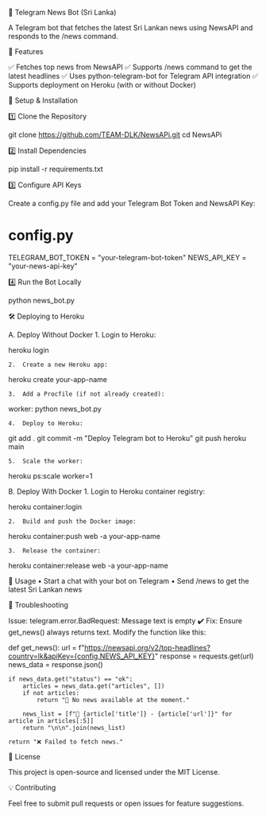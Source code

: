 📰 Telegram News Bot (Sri Lanka)

A Telegram bot that fetches the latest Sri Lankan news using NewsAPI and responds to the /news command.

📌 Features

✅ Fetches top news from NewsAPI
✅ Supports /news command to get the latest headlines
✅ Uses python-telegram-bot for Telegram API integration
✅ Supports deployment on Heroku (with or without Docker)

🚀 Setup & Installation

1️⃣ Clone the Repository

git clone https://github.com/TEAM-DLK/NewsAPi.git
cd NewsAPi

2️⃣ Install Dependencies

pip install -r requirements.txt

3️⃣ Configure API Keys

Create a config.py file and add your Telegram Bot Token and NewsAPI Key:

# config.py
TELEGRAM_BOT_TOKEN = "your-telegram-bot-token"
NEWS_API_KEY = "your-news-api-key"

4️⃣ Run the Bot Locally

python news_bot.py

🛠 Deploying to Heroku

A. Deploy Without Docker
	1.	Login to Heroku:

heroku login


	2.	Create a new Heroku app:

heroku create your-app-name


	3.	Add a Procfile (if not already created):

worker: python news_bot.py


	4.	Deploy to Heroku:

git add .
git commit -m "Deploy Telegram bot to Heroku"
git push heroku main


	5.	Scale the worker:

heroku ps:scale worker=1



B. Deploy With Docker
	1.	Login to Heroku container registry:

heroku container:login


	2.	Build and push the Docker image:

heroku container:push web -a your-app-name


	3.	Release the container:

heroku container:release web -a your-app-name

📜 Usage
	•	Start a chat with your bot on Telegram
	•	Send /news to get the latest Sri Lankan news

🔧 Troubleshooting

Issue: telegram.error.BadRequest: Message text is empty
✔️ Fix: Ensure get_news() always returns text. Modify the function like this:

def get_news():
    url = f"https://newsapi.org/v2/top-headlines?country=lk&apiKey={config.NEWS_API_KEY}"
    response = requests.get(url)
    news_data = response.json()

    if news_data.get("status") == "ok":
        articles = news_data.get("articles", [])
        if not articles:
            return "📰 No news available at the moment."
        
        news_list = [f"📰 {article['title']} - {article['url']}" for article in articles[:5]]
        return "\n\n".join(news_list)

    return "❌ Failed to fetch news."

📜 License

This project is open-source and licensed under the MIT License.

💡 Contributing

Feel free to submit pull requests or open issues for feature suggestions.
